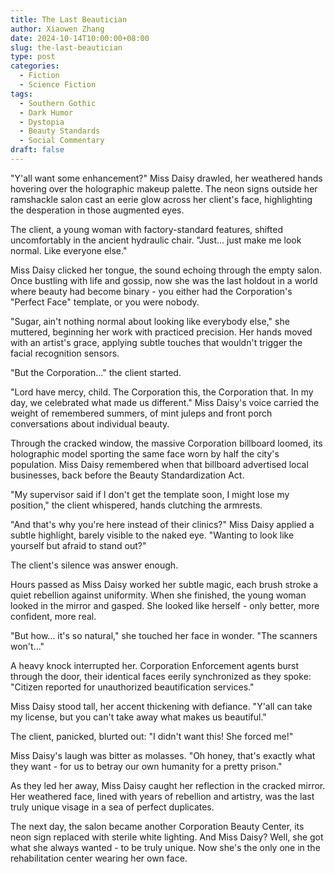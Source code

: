 ```yaml
---
title: The Last Beautician
author: Xiaowen Zhang
date: 2024-10-14T10:00:00+08:00
slug: the-last-beautician
type: post
categories:
  - Fiction 
  - Science Fiction
tags:
  - Southern Gothic
  - Dark Humor
  - Dystopia
  - Beauty Standards
  - Social Commentary
draft: false
---
```


"Y'all want some enhancement?" Miss Daisy drawled, her weathered hands hovering over the holographic makeup palette. The neon signs outside her ramshackle salon cast an eerie glow across her client's face, highlighting the desperation in those augmented eyes.

The client, a young woman with factory-standard features, shifted uncomfortably in the ancient hydraulic chair. "Just... just make me look normal. Like everyone else."

Miss Daisy clicked her tongue, the sound echoing through the empty salon. Once bustling with life and gossip, now she was the last holdout in a world where beauty had become binary - you either had the Corporation's "Perfect Face" template, or you were nobody.

"Sugar, ain't nothing normal about looking like everybody else," she muttered, beginning her work with practiced precision. Her hands moved with an artist's grace, applying subtle touches that wouldn't trigger the facial recognition sensors.

"But the Corporation..." the client started.

"Lord have mercy, child. The Corporation this, the Corporation that. In my day, we celebrated what made us different." Miss Daisy's voice carried the weight of remembered summers, of mint juleps and front porch conversations about individual beauty.

Through the cracked window, the massive Corporation billboard loomed, its holographic model sporting the same face worn by half the city's population. Miss Daisy remembered when that billboard advertised local businesses, back before the Beauty Standardization Act.

"My supervisor said if I don't get the template soon, I might lose my position," the client whispered, hands clutching the armrests.

"And that's why you're here instead of their clinics?" Miss Daisy applied a subtle highlight, barely visible to the naked eye. "Wanting to look like yourself but afraid to stand out?"

The client's silence was answer enough.

Hours passed as Miss Daisy worked her subtle magic, each brush stroke a quiet rebellion against uniformity. When she finished, the young woman looked in the mirror and gasped. She looked like herself - only better, more confident, more real.

"But how... it's so natural," she touched her face in wonder. "The scanners won't..."

A heavy knock interrupted her. Corporation Enforcement agents burst through the door, their identical faces eerily synchronized as they spoke: "Citizen reported for unauthorized beautification services."

Miss Daisy stood tall, her accent thickening with defiance. "Y'all can take my license, but you can't take away what makes us beautiful."

The client, panicked, blurted out: "I didn't want this! She forced me!"

Miss Daisy's laugh was bitter as molasses. "Oh honey, that's exactly what they want - for us to betray our own humanity for a pretty prison."

As they led her away, Miss Daisy caught her reflection in the cracked mirror. Her weathered face, lined with years of rebellion and artistry, was the last truly unique visage in a sea of perfect duplicates.

The next day, the salon became another Corporation Beauty Center, its neon sign replaced with sterile white lighting. And Miss Daisy? Well, she got what she always wanted - to be truly unique. Now she's the only one in the rehabilitation center wearing her own face.